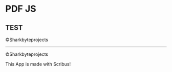 # PDF JS
## TEST
&copy;Sharkbyteprojects

---
&copy;Sharkbyteprojects

This App is made with Scribus!